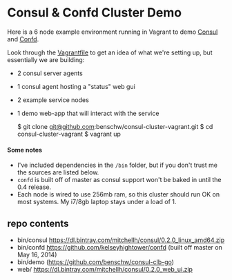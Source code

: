 # Consul & Confd Cluster Demo

Here is a 6 node example environment running in Vagrant to demo [Consul](http://www.consul.io/) and [Confd](https://github.com/kelseyhightower/confd).

Look through the [Vagrantfile](https://github.com/benschw/consul-cluster-vagrant/blob/master/Vagrantfile) to get an idea of what we're setting up, but essentially we are building:
- 2 consul server agents
- 1 consul agent hosting a "status" web gui
- 2 example service nodes
- 1 demo web-app that will interact with the service

	$ git clone git@github.com:benschw/consul-cluster-vagrant.git
	$ cd consul-cluster-vagrant
	$ vagrant up
	

#### Some notes
- I've included dependencies in the `/bin` folder, but if you don't trust me the sources are listed below.
- `confd` is built off of master as consul support won't be baked in until the 0.4 release.
- Each node is wired to use 256mb ram, so this cluster should run OK on most systems. My i7/8gb laptop stays under a load of 1.

## repo contents
- bin/consul https://dl.bintray.com/mitchellh/consul/0.2.0_linux_amd64.zip
- bin/confd https://github.com/kelseyhightower/confd (built off master on May 16, 2014)
- bin/demo (https://github.com/benschw/consul-clb-go)
- web/ https://dl.bintray.com/mitchellh/consul/0.2.0_web_ui.zip

